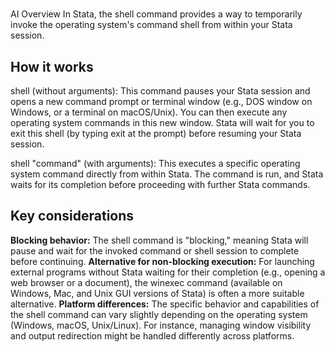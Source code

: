 # **[]()**

AI Overview
In Stata, the shell command provides a way to temporarily invoke the operating system's command shell from within your Stata session.

## How it works

shell (without arguments): This command pauses your Stata session and opens a new command prompt or terminal window (e.g., DOS window on Windows, or a terminal on macOS/Unix). You can then execute any operating system commands in this new window. Stata will wait for you to exit this shell (by typing exit at the prompt) before resuming your Stata session.

shell "command" (with arguments): This executes a specific operating system command directly from within Stata. The command is run, and Stata waits for its completion before proceeding with further Stata commands.

## Key considerations

**Blocking behavior:** The shell command is "blocking," meaning Stata will pause and wait for the invoked command or shell session to complete before continuing.
**Alternative for non-blocking execution:** For launching external programs without Stata waiting for their completion (e.g., opening a web browser or a document), the winexec command (available on Windows, Mac, and Unix GUI versions of Stata) is often a more suitable alternative.
**Platform differences:** The specific behavior and capabilities of the shell command can vary slightly depending on the operating system (Windows, macOS, Unix/Linux). For instance, managing window visibility and output redirection might be handled differently across platforms.
